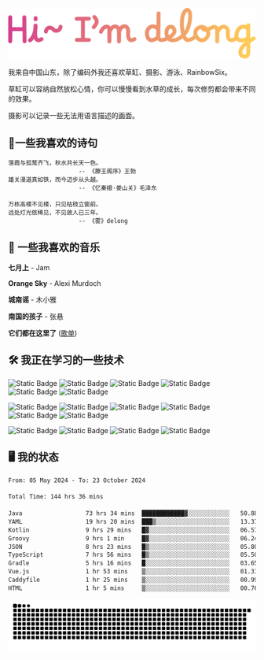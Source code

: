 ![hi](hi.svg)

我来自中国山东，除了编码外我还喜欢草缸、摄影、游泳、RainbowSix。

草缸可以容纳自然放松心情，你可以慢慢看到水草的成长，每次修剪都会带来不同的效果。

摄影可以记录一些无法用语言描述的画面。

## 📖一些我喜欢的诗句

```text
落霞与孤鹜齐飞，秋水共长天一色。
					-- 《滕王阁序》王勃
雄关漫道真如铁，而今迈步从头越。
					-- 《忆秦娥·娄山关》毛泽东
					
万栋高楼不见楼，只见枯枝立窗前。
远处灯光依稀见，不见故人已三年。
					-- 《雾》delong
```

## 🎵 一些我喜欢的音乐

**七月上** - Jam

**Orange Sky** - Alexi Murdoch

**城南谣** - 木小雅

**南国的孩子** - 张悬

**它们都在这里了**
([歌单](https://y.music.163.com/m/playlist?app_version=8.9.90&id=2086393068&userid=1360983921&dlt=0846&creatorId=1360983921))

## 🛠️ 我正在学习的一些技术

![Static Badge](https://img.shields.io/badge/spring-black?logo=spring)
![Static Badge](https://img.shields.io/badge/springboot-black?logo=springboot)
![Static Badge](https://img.shields.io/badge/gradle-black?logo=gradle)
![Static Badge](https://img.shields.io/badge/maven-black?logo=apachemaven)
![Static Badge](https://img.shields.io/badge/linux-black?logo=linux)
![Static Badge](https://img.shields.io/badge/mysql-black?logo=mysql)

![Static Badge](https://img.shields.io/badge/docker-black?logo=docker)
![Static Badge](https://img.shields.io/badge/redis-black?logo=redis)
![Static Badge](https://img.shields.io/badge/git-black?logo=git)
![Static Badge](https://img.shields.io/badge/github-black?logo=github)
![Static Badge](https://img.shields.io/badge/vue-black?logo=vuedotjs)
![Static Badge](https://img.shields.io/badge/typescript-black?logo=typescript)

![Static Badge](https://img.shields.io/badge/npm-black?logo=npm)
![Static Badge](https://img.shields.io/badge/pnpm-black?logo=pnpm)
![Static Badge](https://img.shields.io/badge/vite-black?logo=vite)
![Static Badge](https://img.shields.io/badge/antdesign-black?logo=antdesign)

## 🖥️ 我的状态

<!--START_SECTION:waka-->

```txt
From: 05 May 2024 - To: 23 October 2024

Total Time: 144 hrs 36 mins

Java                  73 hrs 34 mins  ████████████▓░░░░░░░░░░░░   50.88 %
YAML                  19 hrs 20 mins  ███▒░░░░░░░░░░░░░░░░░░░░░   13.37 %
Kotlin                9 hrs 29 mins   █▓░░░░░░░░░░░░░░░░░░░░░░░   06.57 %
Groovy                9 hrs 1 min     █▓░░░░░░░░░░░░░░░░░░░░░░░   06.24 %
JSON                  8 hrs 23 mins   █▒░░░░░░░░░░░░░░░░░░░░░░░   05.80 %
TypeScript            7 hrs 56 mins   █▒░░░░░░░░░░░░░░░░░░░░░░░   05.50 %
Gradle                5 hrs 16 mins   █░░░░░░░░░░░░░░░░░░░░░░░░   03.65 %
Vue.js                1 hr 53 mins    ▒░░░░░░░░░░░░░░░░░░░░░░░░   01.31 %
Caddyfile             1 hr 25 mins    ▒░░░░░░░░░░░░░░░░░░░░░░░░   00.99 %
HTML                  1 hr 5 mins     ▒░░░░░░░░░░░░░░░░░░░░░░░░   00.76 %
```

<!--END_SECTION:waka-->

<picture>
  <source media="(prefers-color-scheme: dark)" srcset="https://raw.githubusercontent.com/Contour-D/Contour-D/output/github-snake-dark.svg" />
  <source media="(prefers-color-scheme: light)" srcset="https://raw.githubusercontent.com/Contour-D/Contour-D/output/github-snake.svg" />
  <img alt="github-snake" src="https://raw.githubusercontent.com/Contour-D/Contour-D/output/github-snake.svg" />
</picture>